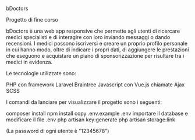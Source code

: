 bDoctors

Progetto di fine corso

bDoctors è una web app responsive che permette agli utenti di ricercare medici specialisti e di interagire con loro inviando messaggi o dando recensioni. I medici possono iscriversi e creare un proprio profilo personale in cui hanno modo, oltre di indicare i propri dati, di aggiungere le prestazioni che eseguono e acquistare un piano di sponsorizzazione per risultare tra i medici in evidenza.
 
Le tecnologie utilizzate sono:

PHP con framework Laravel
Braintree
Javascript con Vue.js
chiamate Ajax
SCSS
 
 
I comandi da lanciare per visualizzare il progetto sono i seguenti:

composer install
npm install
copy .env.example .env
importare il database e modificare il file .env
php artisan key:generate
php artisan storage:link
 
(La password di ogni utente è "12345678")